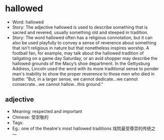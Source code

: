 # hallowed

- Word: hallowed
- Story: The adjective hallowed is used to describe something that is sacred and revered, usually something old and steeped in tradition.
- Story: The word hallowed often has a religious connotation, but it can also be used playfully to convey a sense of reverence about something that isn’t religious in nature but that nonetheless inspires worship. A football fan, for example, may talk about the hallowed tradition of tailgating on a game day Saturday, or an avid shopper may describe the hallowed grounds of the Macy’s shoe department. In the Gettysburg Address, Lincoln used the word with its more traditional sense to ponder man's inability to show the proper reverence to those men who died in battle: "But, in a larger sense, we cannot dedicate…we cannot consecrate…we cannot hallow…this ground."

## adjective

- Meaning: respected and important
- Chinese: 受崇敬的
- Tags: 
- Eg.: one of the theatre's most hallowed traditions 戏院最受尊崇的传统之一

